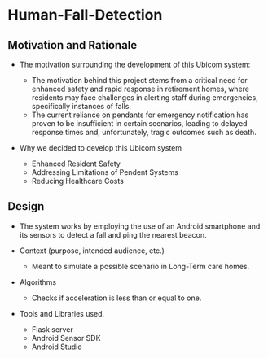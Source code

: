 # Human-Fall-Detection


## Motivation and Rationale

* The motivation surrounding the development of this Ubicom system:
    * The motivation behind this project stems from a critical need for enhanced safety and rapid response in retirement homes, where residents may face challenges in alerting staff during emergencies, specifically instances of falls.
    * The current reliance on pendants for emergency notification has proven to be insufficient in certain scenarios, leading to delayed response times and, unfortunately, tragic outcomes such as death.
      
* Why we decided to develop this Ubicom system
    * Enhanced Resident Safety
    * Addressing Limitations of Pendent Systems
    * Reducing Healthcare Costs
      
## Design

* The system works by employing the use of an Android smartphone and its sensors to detect a fall and ping the nearest beacon.
  
* Context (purpose, intended audience, etc.)
   * Meant to simulate a possible scenario in Long-Term care homes.
     
* Algorithms
   * Checks if acceleration is less than or equal to one.
     
* Tools and Libraries used.
   * Flask server
   * Android Sensor SDK
   * Android Studio
  


